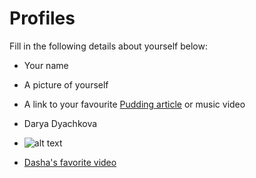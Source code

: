 # Profiles
Fill in the following details about yourself below:
- Your name
- A picture of yourself
- A link to your favourite [Pudding article](https://pudding.cool/) or music video



- Darya Dyachkova
-  ![alt text](https://github.com/ddyachkova/git-practice/blob/ddyachkova-patch-1/Profiles/me%20flowers.JPG?cropZoom=40,40)
- [Dasha's favorite video](https://www.youtube.com/watch?v=lmTmGLzPVyM)
